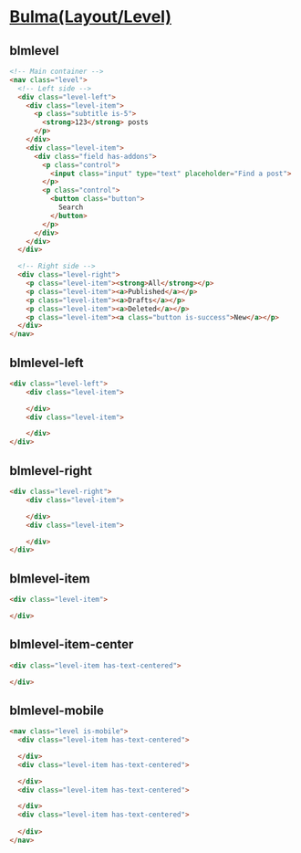 [Bulma(Layout/Level)](https://bulma.io/documentation/layout/level/)
=====================

blmlevel
------------

```html
<!-- Main container -->
<nav class="level">
  <!-- Left side -->
  <div class="level-left">
    <div class="level-item">
      <p class="subtitle is-5">
        <strong>123</strong> posts
      </p>
    </div>
    <div class="level-item">
      <div class="field has-addons">
        <p class="control">
          <input class="input" type="text" placeholder="Find a post">
        </p>
        <p class="control">
          <button class="button">
            Search
          </button>
        </p>
      </div>
    </div>
  </div>

  <!-- Right side -->
  <div class="level-right">
    <p class="level-item"><strong>All</strong></p>
    <p class="level-item"><a>Published</a></p>
    <p class="level-item"><a>Drafts</a></p>
    <p class="level-item"><a>Deleted</a></p>
    <p class="level-item"><a class="button is-success">New</a></p>
  </div>
</nav>
```

blmlevel-left
------------

```html
<div class="level-left">
    <div class="level-item">

    </div>
    <div class="level-item">

    </div>
</div>
```

blmlevel-right
------------

```html
<div class="level-right">
    <div class="level-item">

    </div>
    <div class="level-item">

    </div>
</div>
```

blmlevel-item
------------

```html
<div class="level-item">

</div>
```

blmlevel-item-center
------------

```html
<div class="level-item has-text-centered">

</div>
```

blmlevel-mobile
------------

```html
<nav class="level is-mobile">
  <div class="level-item has-text-centered">

  </div>
  <div class="level-item has-text-centered">

  </div>
  <div class="level-item has-text-centered">

  </div>
  <div class="level-item has-text-centered">
    
  </div>
</nav>
```
